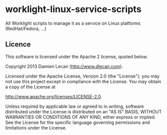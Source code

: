 worklight-linux-service-scripts
===============================

All Worklight scripts to manage it as a service on Linux platforms (RedHat/Fedora, ...)

## Licence

This software is licensed under the Apache 2 license, quoted below.

Copyright 2013 Damien Lecan (http://www.dlecan.com).

Licensed under the Apache License, Version 2.0 (the "License"); you 
may not use this project except in compliance with the License. You 
may obtain a copy of the License at 

http://www.apache.org/licenses/LICENSE-2.0.

Unless required by applicable law or agreed to in writing, software
distributed under the License is distributed on an "AS IS" BASIS,
WITHOUT WARRANTIES OR CONDITIONS OF ANY KIND, either express or implied.
See the License for the specific language governing permissions and
limitations under the License.